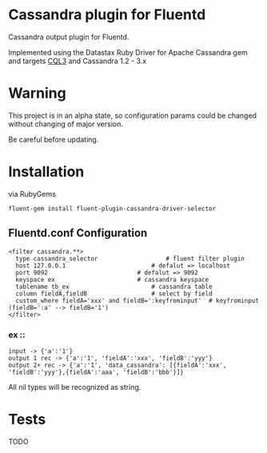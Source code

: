 # Cassandra plugin for Fluentd

Cassandra output plugin for Fluentd.

Implemented using the Datastax Ruby Driver for Apache Cassandra gem and targets [CQL3](https://docs.datastax.com/en/cql/3.3/)
and Cassandra 1.2 - 3.x

# Warning

This project is in an alpha state, so configuration params could be changed without changing of major version.

Be careful before updating.

# Installation

via RubyGems

    fluent-gem install fluent-plugin-cassandra-driver-selector

## Fluentd.conf Configuration
    <filter cassandra.**>
      type cassandra_selector					# fluent filter plugin
      host 127.0.0.1						# defalut => localhost
      port 9092							# defalut => 9092
      keyspace ex						# cassandra keyspace
      tablename tb_ex						# cassandra table
      column fieldA,fieldB					# select by field
      custom_where fieldA='xxx' and fieldB=':keyfrominput'	# keyfrominput (fieldB=':a' --> fieldB='1')
    </filter>
    
### ex ::
    input -> {'a':'1'}
    output 1 rec -> {'a':'1', 'fieldA':'xxx', 'fieldB':'yyy'}
    output 2+ rec -> {'a':'1', 'data_cassandra': [{fieldA':'xxx', 'fieldB':'yyy'},{fieldA':'aaa', 'fieldB':'bbb'}]}
    
All nil types will be recognized as string.
    
# Tests

TODO
